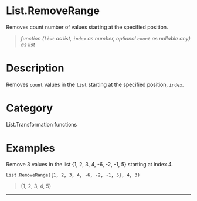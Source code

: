# List.RemoveRange
Removes count number of values starting at the specified position.
> _function (<code>list</code> as list, <code>index</code> as number, optional <code>count</code> as nullable any) as list_

# Description 
Removes <code>count</code> values in the <code>list</code> starting at the specified position, <code>index</code>.
# Category 
List.Transformation functions
# Examples 
Remove 3 values in the list {1, 2, 3, 4, -6, -2, -1, 5} starting at index 4.
```
List.RemoveRange({1, 2, 3, 4, -6, -2, -1, 5}, 4, 3)
```
> {1, 2, 3, 4, 5}

***
